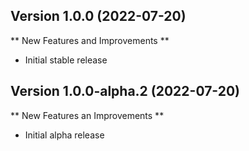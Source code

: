 
## Version 1.0.0 (2022-07-20)

** New Features and Improvements **

- Initial stable release

## Version 1.0.0-alpha.2 (2022-07-20)

** New Features an Improvements **

- Initial alpha release
